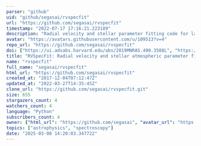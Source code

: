 ```yaml
---
parser: "github"
uid: "github/segasai/rvspecfit"
url: "https://github.com/segasai/rvspecfit"
timestamp: "2022-07-17 17:16:21.223189"
description: "Radial velocity and stellar parameter fitting code for large surveys"
avatar: "https://avatars.githubusercontent.com/u/109513?v=4"
repo_url: "https://github.com/segasai/rvspecfit"
doi: ["https://ui.adsabs.harvard.edu/abs/2019MNRAS.490.3508L", "https://ui.adsabs.harvard.edu/abs/2019ascl.soft07013K/abstract"]
title: "RVSpecFit: Radial velocity and stellar atmospheric parameter fitting"
name: "rvspecfit"
full_name: "segasai/rvspecfit"
html_url: "https://github.com/segasai/rvspecfit"
created_at: "2017-12-04T07:12:47Z"
updated_at: "2022-03-27T14:35:45Z"
clone_url: "https://github.com/segasai/rvspecfit.git"
size: 655
stargazers_count: 4
watchers_count: 4
language: "Python"
subscribers_count: 4
owner: {"html_url": "https://github.com/segasai", "avatar_url": "https://avatars.githubusercontent.com/u/109513?v=4", "login": "segasai", "type": "User"}
topics: ["astrophysics", "spectroscopy"]
date: "2025-03-08 14:20:03.347722"
---
```

